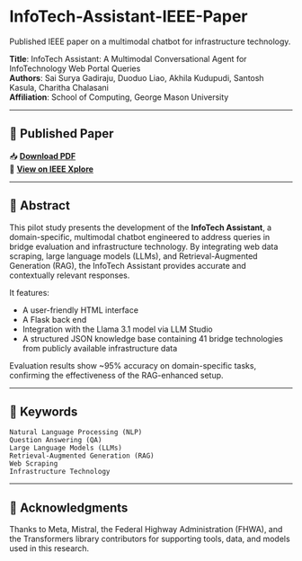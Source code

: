 # InfoTech-Assistant-IEEE-Paper
Published IEEE paper on a multimodal chatbot for infrastructure technology.


**Title**: InfoTech Assistant: A Multimodal Conversational Agent for InfoTechnology Web Portal Queries  
**Authors**: Sai Surya Gadiraju, Duoduo Liao, Akhila Kudupudi, Santosh Kasula, Charitha Chalasani  
**Affiliation**: School of Computing, George Mason University  

---

## 📄 Published Paper

📥 **[Download PDF](./IEEE_BigData2024_InfoTech_Chatbot__Final_.pdf)**  
🔗 **[View on IEEE Xplore](https://ieeexplore.ieee.org/document/10825668)**

---

## 🧠 Abstract

This pilot study presents the development of the **InfoTech Assistant**, a domain-specific, multimodal chatbot engineered to address queries in bridge evaluation and infrastructure technology. By integrating web data scraping, large language models (LLMs), and Retrieval-Augmented Generation (RAG), the InfoTech Assistant provides accurate and contextually relevant responses. 

It features:
- A user-friendly HTML interface
- A Flask back end
- Integration with the Llama 3.1 model via LLM Studio
- A structured JSON knowledge base containing 41 bridge technologies from publicly available infrastructure data

Evaluation results show ~95% accuracy on domain-specific tasks, confirming the effectiveness of the RAG-enhanced setup.

---

## 🔑 Keywords

`Natural Language Processing (NLP)`  
`Question Answering (QA)`  
`Large Language Models (LLMs)`  
`Retrieval-Augmented Generation (RAG)`  
`Web Scraping`  
`Infrastructure Technology`

---

## 👥 Acknowledgments

Thanks to Meta, Mistral, the Federal Highway Administration (FHWA), and the Transformers library contributors for supporting tools, data, and models used in this research.
